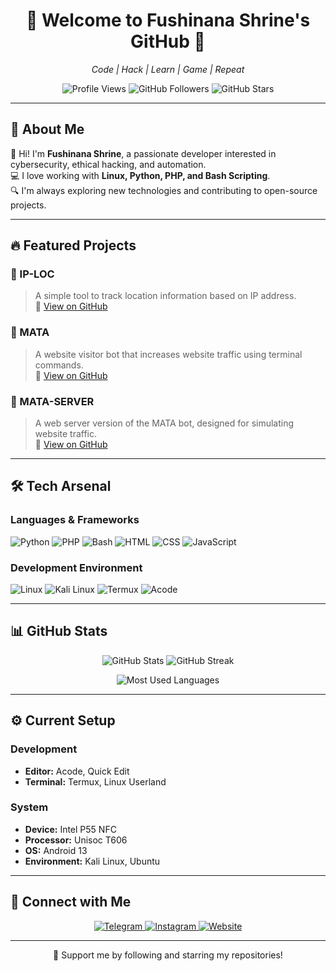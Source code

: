 <h1 align="center">🚀 Welcome to Fushinana Shrine's GitHub 🚀</h1>
<p align="center">
  <i>Code | Hack | Learn | Game | Repeat</i>
</p>

<p align="center">
  <img src="https://komarev.com/ghpvc/?username=fushinanaShrine&label=Profile%20Views&color=blue&style=flat" alt="Profile Views" />
  <img src="https://img.shields.io/github/followers/fushinanaShrine?label=Followers&style=social" alt="GitHub Followers">
  <img src="https://img.shields.io/github/stars/fushinanaShrine?label=Stars&style=social" alt="GitHub Stars">
</p>

---

## 🌟 About Me  
👋 Hi! I'm **Fushinana Shrine**, a passionate developer interested in cybersecurity, ethical hacking, and automation.  
💻 I love working with **Linux, Python, PHP, and Bash Scripting**.  
🔍 I'm always exploring new technologies and contributing to open-source projects.  

---

## 🔥 Featured Projects  

### 📌 IP-LOC  
> A simple tool to track location information based on IP address.  
🔗 [View on GitHub](https://github.com/fushinanaShrine/ip-loc)  

### 📌 MATA  
> A website visitor bot that increases website traffic using terminal commands.  
🔗 [View on GitHub](https://github.com/fushinanaShrine/mata)  

### 📌 MATA-SERVER  
> A web server version of the MATA bot, designed for simulating website traffic.  
🔗 [View on GitHub](https://github.com/fushinanaShrine/mata-server)  

---

## 🛠 Tech Arsenal  

### **Languages & Frameworks**  
![Python](https://img.shields.io/badge/-Python-3776AB?style=flat&logo=python&logoColor=white)
![PHP](https://img.shields.io/badge/-PHP-777BB4?style=flat&logo=php&logoColor=white)
![Bash](https://img.shields.io/badge/-Bash-4EAA25?style=flat&logo=gnu-bash&logoColor=white)
![HTML](https://img.shields.io/badge/-HTML-E34F26?style=flat&logo=html5&logoColor=white)
![CSS](https://img.shields.io/badge/-CSS-1572B6?style=flat&logo=css3&logoColor=white)
![JavaScript](https://img.shields.io/badge/-JavaScript-F7DF1E?style=flat&logo=javascript&logoColor=black)

### **Development Environment**  
![Linux](https://img.shields.io/badge/-Linux-FCC624?style=flat&logo=linux&logoColor=black)
![Kali Linux](https://img.shields.io/badge/-Kali_Linux-557C94?style=flat&logo=kali-linux&logoColor=white)
![Termux](https://img.shields.io/badge/-Termux-000000?style=flat&logo=termux&logoColor=white)
![Acode](https://img.shields.io/badge/-Acode-6200EA?style=flat)

---

## 📊 GitHub Stats  

<p align="center">
  <img src="https://github-readme-stats.vercel.app/api?username=fushinanaShrine&show_icons=true&theme=radical" alt="GitHub Stats">
  <img src="https://github-readme-streak-stats.herokuapp.com/?user=fushinanaShrine&theme=radical" alt="GitHub Streak">
</p>

<p align="center">
  <img src="https://github-readme-stats.vercel.app/api/top-langs/?username=fushinanaShrine&layout=compact&theme=radical" alt="Most Used Languages">
</p>

---

## ⚙️ Current Setup  

### **Development**  
- **Editor:** Acode, Quick Edit  
- **Terminal:** Termux, Linux Userland  

### **System**  
- **Device:** Intel P55 NFC  
- **Processor:** Unisoc T606  
- **OS:** Android 13  
- **Environment:** Kali Linux, Ubuntu  

---

## 🔗 Connect with Me  

<p align="center">
  <a href="https://t.me/yourusername">
    <img src="https://img.shields.io/badge/Telegram-2CA5E0?style=for-the-badge&logo=telegram&logoColor=white" alt="Telegram">
  </a>
  <a href="https://instagram.com/yourusername">
    <img src="https://img.shields.io/badge/Instagram-E4405F?style=for-the-badge&logo=instagram&logoColor=white" alt="Instagram">
  </a>
  <a href="https://yourwebsite.com">
    <img src="https://img.shields.io/badge/Website-000000?style=for-the-badge&logo=google-chrome&logoColor=white" alt="Website">
  </a>
</p>

---

<p align="center">
  💖 Support me by following and starring my repositories!
</p>

